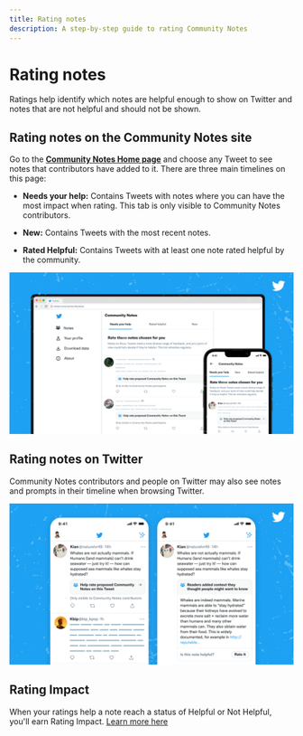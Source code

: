 ```yaml
---
title: Rating notes
description: A step-by-step guide to rating Community Notes
---
```

# Rating notes

Ratings help identify which notes are helpful enough to show on Twitter and notes that are not helpful and should not be shown.

## Rating notes on the Community Notes site

Go to the [**Community Notes Home page**](https://communitynotes.twitter.com) and choose any Tweet to see notes that contributors have added to it. There are three main timelines on this page:

- **Needs your help:** Contains Tweets with notes where you can have the most impact when rating. This tab is only visible to Community Notes contributors.

- **New:** Contains Tweets with the most recent notes.

- **Rated Helpful:** Contains Tweets with at least one note rated helpful by the community.

![Community Notes home page, showing Tweets with notes to be rated](../images/home.png)

## Rating notes on Twitter

Community Notes contributors and people on Twitter may also see notes and prompts in their timeline when browsing Twitter.

![Tweet with a community notes prompt](../images/notes-on-twitter.png)

## Rating Impact

When your ratings help a note reach a status of Helpful or Not Helpful, you'll earn Rating Impact. [Learn more here](./writing-and-rating-impact.md)
